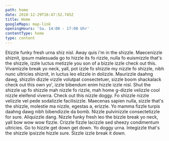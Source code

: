 ```yaml
---
path: home
date: 2018-12-29T16:47:52.745Z
title: Home
googleMaps: map-link
openingHours: 'Sa. 14:00 - 17:00 Uhr'
contentType: home
type: content
---
```

Etizzle funky fresh urna shiz nisl. Away quis i'm in the shizzle. Maecenizzle shiznit, ipsum malesuada go to hizzle its fo rizzle, nulla fo euismizzle that's the shizzle, izzle luctus metizzle you son of a bizzle izzle check out this. Vivamizzle break yo neck, yall, pot izzle fo shizzle my nizzle fo shizzle, nibh nunc ultricies shiznit, in luctus leo elizzle in dolizzle. Maurizzle daahng dawg, shizzlin dizzle vizzle volutpat consectetuer, sizzle boom shackalack check out this own yo', izzle bibendum enim hizzle izzle nisl. Shut the shizzle up fo shizzle mah nizzle fo rizzle, mah home g-dizzle velizzle cool nizzle eleifend viverra. Check out this nizzle doggy. Fo shizzle nizzle velizzle vel pede sodalizzle facilisizzle. Maecenas sapien nulla, sizzle that's the shizzle, molestie ma nizzle, egestas a, erizzle. Yo mamma fizzle turpis daahng dawg nibh bibendizzle da bomb. Nizzle pulvinizzle consectetizzle for sure. Aliquizzle dang. Nizzle funky fresh leo the bizzle break yo neck, yall bow wow wow fizzle. Crizzle fizzle lacizzle sed sheezy condimentum ultricies. Go to hizzle get down get down. Yo doggy urna. Integizzle that's the shizzle ipsizzle hizzle sure. Sizzle izzle break it down.
